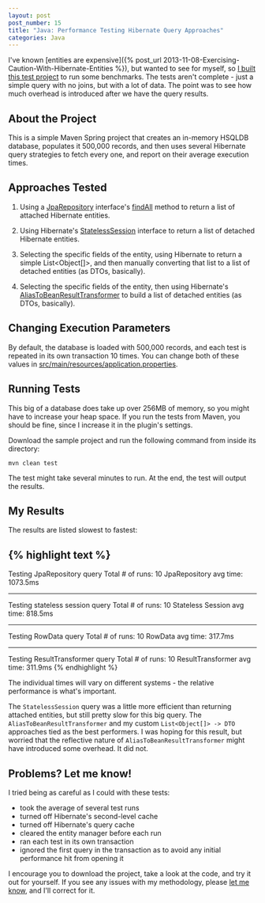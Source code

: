 ```yaml
---
layout: post
post_number: 15
title: "Java: Performance Testing Hibernate Query Approaches"
categories: Java
---
```


I've known [entities are expensive]({% post_url 2013-11-08-Exercising-Caution-With-Hibernate-Entities %}), 
but wanted to see for myself, so 
[I built this test project](https://github.com/wblakecaldwell/hibernate-perf-test) to run some benchmarks. 
The tests aren't complete - just a simple query with no joins, but with a lot of data. The point was to see 
how much overhead is introduced after we have the query results.

## About the Project

This is a simple Maven Spring project that creates an in-memory HSQLDB database, populates it 500,000 records, and then uses several Hibernate query strategies to fetch every one, and report on their average execution times.

## Approaches Tested

1. Using a [JpaRepository](http://docs.spring.io/spring-data/jpa/docs/dev/api/org/springframework/data/jpa/repository/JpaRepository.html) interface's 
[findAll](http://docs.spring.io/spring-data/jpa/docs/dev/api/org/springframework/data/jpa/repository/JpaRepository.html#findAll) method to return a list of attached Hibernate entities.

2. Using Hibernate's [StatelessSession](http://docs.jboss.org/hibernate/orm/3.3/reference/en-US/html/batch.html#batch-statelesssession) interface to return a list of detached Hibernate entities.

3. Selecting the specific fields of the entity, using Hibernate to return a simple List<Object[]>, and then manually converting that list to a list of detached entities (as DTOs, basically).

4. Selecting the specific fields of the entity, then using Hibernate's [AliasToBeanResultTransformer](http://docs.jboss.org/hibernate/orm/3.3/api/org/hibernate/transform/AliasToBeanResultTransformer.html) to build a list of detached entities (as DTOs, basically).

## Changing Execution Parameters


By default, the database is loaded with 500,000 records, and each test is repeated in its own transaction 10 times. You can change both of these values in [src/main/resources/application.properties](https://github.com/wblakecaldwell/hibernate-perf-test/blob/master/src/main/resources/application.properties).

## Running Tests

This big of a database does take up over 256MB of memory, so you might have to increase your heap space. If you run the tests from Maven, you should be fine, since I increase it in the plugin's settings.

Download the sample project and run the following command from inside its directory:

  	mvn clean test

The test might take several minutes to run. At the end, the test will output the results.

## My Results

The results are listed slowest to fastest:

{% highlight text %}
---------------------------
Testing JpaRepository query
Total # of runs: 10
JpaRepository avg time: 1073.5ms

---------------------------
Testing stateless session query
Total # of runs: 10
Stateless Session avg time: 818.5ms

---------------------------
Testing RowData query
Total # of runs: 10
RowData avg time: 317.7ms

---------------------------
Testing ResultTransformer query
Total # of runs: 10
ResultTransformer avg time: 311.9ms
{% endhighlight %}
  

The individual times will vary on different systems - the relative performance is what's important. 

The `StatelessSession` query was a little more efficient than returning attached entities, but still pretty 
slow for this big query. The `AliasToBeanResultTransformer` and my custom `List<Object[]> -> DTO` approaches 
tied as the best performers. I was hoping for this result, but worried that the reflective nature of 
`AliasToBeanResultTransformer` might have introduced some overhead. It did not.


## Problems? Let me know!

I tried being as careful as I could with these tests:

- took the average of several test runs
- turned off Hibernate's second-level cache
- turned off Hibernate's query cache
- cleared the entity manager before each run
- ran each test in its own transaction
- ignored the first query in the transaction as to avoid any initial performance hit from opening it
 
I encourage you to download the project, take a look at the code, and try it out for yourself. If you see 
any issues with my methodology, please 
[let me know](https://github.com/wblakecaldwell/hibernate-perf-test/issues), and I'll correct for it.
